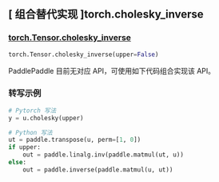 ## [ 组合替代实现 ]torch.cholesky_inverse

### [torch.Tensor.cholesky_inverse](https://pytorch.org/docs/stable/generated/torch.cholesky_inverse.html#torch.cholesky_inverse)
```python
torch.Tensor.cholesky_inverse(upper=False)
```

PaddlePaddle 目前无对应 API，可使用如下代码组合实现该 API。

### 转写示例
```python
# Pytorch 写法
y = u.cholesky(upper)

# Python 写法
ut = paddle.transpose(u, perm=[1, 0])
if upper:
    out = paddle.linalg.inv(paddle.matmul(ut, u))
else:
    out = paddle.inverse(paddle.matmul(u, ut))
```
